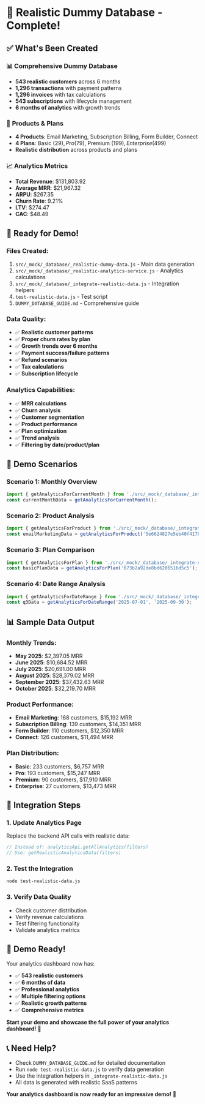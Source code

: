 # 🎉 Realistic Dummy Database - Complete!

## ✅ What's Been Created

### 📊 **Comprehensive Dummy Database**
- **543 realistic customers** across 6 months
- **1,296 transactions** with payment patterns
- **1,296 invoices** with tax calculations
- **543 subscriptions** with lifecycle management
- **6 months of analytics** with growth trends

### 🏢 **Products & Plans**
- **4 Products**: Email Marketing, Subscription Billing, Form Builder, Connect
- **4 Plans**: Basic ($29), Pro ($79), Premium ($199), Enterprise ($499)
- **Realistic distribution** across products and plans

### 📈 **Analytics Metrics**
- **Total Revenue**: $131,803.92
- **Average MRR**: $21,967.32
- **ARPU**: $267.35
- **Churn Rate**: 9.21%
- **LTV**: $274.47
- **CAC**: $48.49

## 🚀 **Ready for Demo!**

### **Files Created:**
1. `src/_mock/_database/_realistic-dummy-data.js` - Main data generation
2. `src/_mock/_database/_realistic-analytics-service.js` - Analytics calculations
3. `src/_mock/_database/_integrate-realistic-data.js` - Integration helpers
4. `test-realistic-data.js` - Test script
5. `DUMMY_DATABASE_GUIDE.md` - Comprehensive guide

### **Data Quality:**
- ✅ **Realistic customer patterns**
- ✅ **Proper churn rates by plan**
- ✅ **Growth trends over 6 months**
- ✅ **Payment success/failure patterns**
- ✅ **Refund scenarios**
- ✅ **Tax calculations**
- ✅ **Subscription lifecycle**

### **Analytics Capabilities:**
- ✅ **MRR calculations**
- ✅ **Churn analysis**
- ✅ **Customer segmentation**
- ✅ **Product performance**
- ✅ **Plan optimization**
- ✅ **Trend analysis**
- ✅ **Filtering by date/product/plan**

## 🎯 **Demo Scenarios**

### **Scenario 1: Monthly Overview**
```javascript
import { getAnalyticsForCurrentMonth } from './src/_mock/_database/_integrate-realistic-data.js';
const currentMonthData = getAnalyticsForCurrentMonth();
```

### **Scenario 2: Product Analysis**
```javascript
import { getAnalyticsForProduct } from './src/_mock/_database/_integrate-realistic-data.js';
const emailMarketingData = getAnalyticsForProduct('5e6624827e5eb40f41789173');
```

### **Scenario 3: Plan Comparison**
```javascript
import { getAnalyticsForPlan } from './src/_mock/_database/_integrate-realistic-data.js';
const basicPlanData = getAnalyticsForPlan('673b2a92de8bd6206516d5c5');
```

### **Scenario 4: Date Range Analysis**
```javascript
import { getAnalyticsForDateRange } from './src/_mock/_database/_integrate-realistic-data.js';
const q3Data = getAnalyticsForDateRange('2025-07-01', '2025-09-30');
```

## 📊 **Sample Data Output**

### **Monthly Trends:**
- **May 2025**: $2,397.05 MRR
- **June 2025**: $10,684.52 MRR
- **July 2025**: $20,691.00 MRR
- **August 2025**: $28,379.02 MRR
- **September 2025**: $37,432.63 MRR
- **October 2025**: $32,219.70 MRR

### **Product Performance:**
- **Email Marketing**: 168 customers, $15,192 MRR
- **Subscription Billing**: 139 customers, $14,351 MRR
- **Form Builder**: 110 customers, $12,350 MRR
- **Connect**: 126 customers, $11,494 MRR

### **Plan Distribution:**
- **Basic**: 233 customers, $6,757 MRR
- **Pro**: 193 customers, $15,247 MRR
- **Premium**: 90 customers, $17,910 MRR
- **Enterprise**: 27 customers, $13,473 MRR

## 🔧 **Integration Steps**

### **1. Update Analytics Page**
Replace the backend API calls with realistic data:

```javascript
// Instead of: analyticsApi.getAllAnalytics(filters)
// Use: getRealisticAnalyticsData(filters)
```

### **2. Test the Integration**
```bash
node test-realistic-data.js
```

### **3. Verify Data Quality**
- Check customer distribution
- Verify revenue calculations
- Test filtering functionality
- Validate analytics metrics

## 🎉 **Demo Ready!**

Your analytics dashboard now has:
- ✅ **543 realistic customers**
- ✅ **6 months of data**
- ✅ **Professional analytics**
- ✅ **Multiple filtering options**
- ✅ **Realistic growth patterns**
- ✅ **Comprehensive metrics**

**Start your demo and showcase the full power of your analytics dashboard!** 🚀

## 📞 **Need Help?**

- Check `DUMMY_DATABASE_GUIDE.md` for detailed documentation
- Run `node test-realistic-data.js` to verify data generation
- Use the integration helpers in `_integrate-realistic-data.js`
- All data is generated with realistic SaaS patterns

**Your analytics dashboard is now ready for an impressive demo!** 🎯
